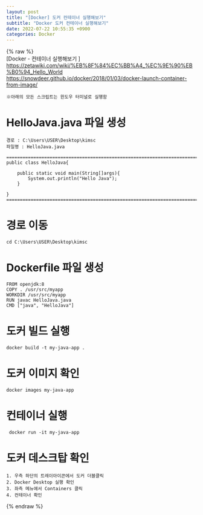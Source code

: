 ```yaml
---  
layout: post  
title: "[Docker] 도커 컨테이너 실행해보기"  
subtitle: "Docker 도커 컨테이너 실행해보기"  
date: 2022-07-22 10:55:35 +0900  
categories: Docker  
---  
```

{% raw %}  
[Docker - 컨테이너 실행해보기 ]  
	https://zetawiki.com/wiki/%EB%8F%84%EC%BB%A4_%EC%9E%90%EB%B0%94_Hello_World  
	https://snowdeer.github.io/docker/2018/01/03/docker-launch-container-from-image/  
  
	※아래의 모든 스크립트는 윈도우 터미널로 실행함  
  
# HelloJava.java 파일 생성  
  
	경로 : C:\Users\USER\Desktop\kimsc  
	파일명 : HelloJava.java  
  
	=================================================================================================================  
	public class HelloJava{  
  
		public static void main(String[]args){  
			System.out.println("Hello Java");  
		}  
  
	}  
	=================================================================================================================  
  
# 경로 이동  
	cd C:\Users\USER\Desktop\kimsc  
  
# Dockerfile 파일 생성  
  
	FROM openjdk:8  
	COPY . /usr/src/myapp  
	WORKDIR /usr/src/myapp  
	RUN javac HelloJava.java  
	CMD ["java", "HelloJava"]  
  
# 도커 빌드 실행  
	docker build -t my-java-app .  
  
# 도커 이미지 확인  
	docker images my-java-app  
  
# 컨테이너 실행  
	 docker run -it my-java-app  
  
# 도커 데스크탑 확인  
	1. 우측 하단의 트레이아이콘에서 도커 더블클릭  
	2. Docker Desktop 실행 확인  
	3. 좌측 메뉴에서 Containers 클릭  
	4. 컨테이너 확인  
  
{% endraw %}